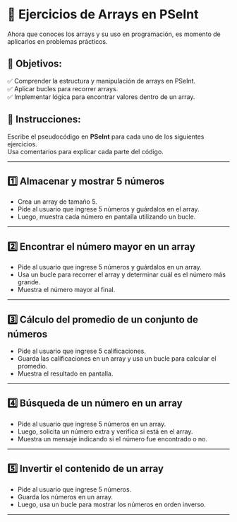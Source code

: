 # 🧮 Ejercicios de Arrays en PSeInt

Ahora que conoces los arrays y su uso en programación, es momento de aplicarlos en problemas prácticos.

## 📌 Objetivos:
✅ Comprender la estructura y manipulación de arrays en PSeInt.  
✅ Aplicar bucles para recorrer arrays.  
✅ Implementar lógica para encontrar valores dentro de un array.

## 📌 Instrucciones:
Escribe el pseudocódigo en **PSeInt** para cada uno de los siguientes ejercicios.  
Usa comentarios para explicar cada parte del código.

---

## 1️⃣ Almacenar y mostrar 5 números

- Crea un array de tamaño 5.  
- Pide al usuario que ingrese 5 números y guárdalos en el array.  
- Luego, muestra cada número en pantalla utilizando un bucle.

---

## 2️⃣ Encontrar el número mayor en un array

- Pide al usuario que ingrese 5 números y guárdalos en un array.  
- Usa un bucle para recorrer el array y determinar cuál es el número más grande.  
- Muestra el número mayor al final.

---

## 3️⃣ Cálculo del promedio de un conjunto de números

- Pide al usuario que ingrese 5 calificaciones.  
- Guarda las calificaciones en un array y usa un bucle para calcular el promedio.  
- Muestra el resultado en pantalla.

---

## 4️⃣ Búsqueda de un número en un array

- Pide al usuario que ingrese 5 números en un array.  
- Luego, solicita un número extra y verifica si está en el array.  
- Muestra un mensaje indicando si el número fue encontrado o no.

---

## 5️⃣ Invertir el contenido de un array

- Pide al usuario que ingrese 5 números.  
- Guarda los números en un array.  
- Luego, usa un bucle para mostrar los números en orden inverso.

---
